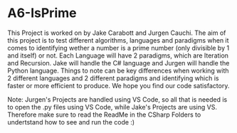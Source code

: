 # A6-IsPrime

This Project is worked on by Jake Carabott and Jurgen Cauchi.
The aim of this project is to test different algorithms, languages and paradigms when it comes to identifying wether a number is a prime number (only divisible by 1 and itself) or not.
Each Language will have 2 paradigms, which are Iteration and Recursion.
Jake will handle the C# language and Jurgen will handle the Python language.
Things to note can be key differences when working with 2 different languages and 2 different paradigms and identifying which is faster or more efficient to produce.
We hope you find our code satisfactory.


Note: Jurgen's Projects are handled using VS Code, so all that is needed is to open the .py files using VS Code, while Jake's Projects are using VS. Therefore make sure to read the ReadMe in the CSharp Folders to undertstand how to see and run the code :)

